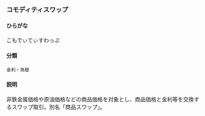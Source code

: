 <div style="display:none;">

## [あ行](securities-terms?id=あ行)
## [か行](securities-terms?id=か行)

</div>

### コモディティスワップ

#### ひらがな

こもでぃてぃすわっぷ

#### 分類

`金利・為替`

#### 説明

非鉄金属価格や原油価格などの商品価格を対象とし、商品価格と金利等を交換するスワップ取引。別名「商品スワップ」。

<div style="display:none;">

## [さ行](securities-terms?id=さ行)
## [た行](securities-terms?id=た行)
## [な行](securities-terms?id=な行)
## [は行](securities-terms?id=は行)
## [ま行](securities-terms?id=ま行)
## [や行](securities-terms?id=や行)
## [ら行](securities-terms?id=ら行)
## [わ行](securities-terms?id=わ行)
## [英数字・記号](securities-terms?id=英数字・記号)

</div>

